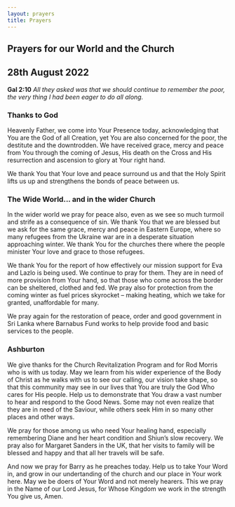 ```yaml
---
layout: prayers
title: Prayers
---
```

## Prayers for our World and the Church

## 28th August 2022

__Gal 2:10__ 
_All they asked was that we should continue to remember the poor, the very thing I had been eager to do all along._

### Thanks to God
Heavenly Father, we come into Your Presence today, acknowledging that You are the God of all Creation, yet You are also concerned for the poor, the destitute and the downtrodden. We have received grace, mercy and peace from You through the coming of Jesus, His death on the Cross and His resurrection and ascension to glory at Your right hand.

We thank You that Your love and peace surround us and that the Holy Spirit lifts us up and strengthens the bonds of peace between us.

### The Wide World... and in the wider Church
In the wider world we pray for peace also, even as we see so much turmoil and strife as  a consequence of sin. We thank You that we are blessed but we ask for the same grace, mercy and peace in Eastern Europe, where so many refugees from the Ukraine war are in a desperate situation approaching winter. We thank You for the churches there where the people minister Your love and grace to those refugees.

We thank You for the report of how effectively our mission support for Eva and Lazlo is being used. We continue to pray for them. They are in need of more provision from Your hand, so that those who come across the border can be sheltered, clothed and fed. We pray also for protection from the coming winter as fuel prices skyrocket – making heating, which we take for granted, unaffordable for many.

We pray again for the restoration of peace, order and good government in Sri Lanka where Barnabus Fund works to help provide food and basic services to the people.

### Ashburton
We give thanks for the Church Revitalization Program and for Rod Morris who is with us today. May we learn from his wider experience of the Body of Christ as he walks with us to see our calling, our vision take shape, so that this community may see in our lives that You are truly the God Who cares for His people. Help us to demonstrate that You draw a vast number to hear and respond to the Good News. Some may not even realize that they are in need of the Saviour, while others seek Him in so many other places and other ways.

We pray for those among us who need Your healing hand, especially remembering Diane and her heart condition and Shiun’s slow recovery. We pray also for Margaret Sanders in the UK, that her visits to family will be blessed and happy and that all her travels will be safe.

And now we pray for Barry as he preaches today. Help us to take Your Word in, and grow in our undertanding of the church and our place in Your work here. May we be doers of Your Word and not merely hearers. This we pray in the Name of our Lord Jesus, for Whose Kingdom we work in the strength You give us, Amen.
